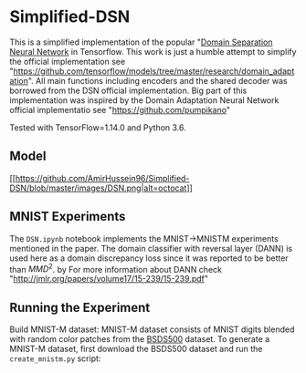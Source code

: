 # Simplified-DSN

This is a simplified implementation of the popular "[Domain Separation Neural Network](https://arxiv.org/abs/1608.06019) in Tensorflow. This work is just a humble attempt to simplify the official implementation see "https://github.com/tensorflow/models/tree/master/research/domain_adaptation". All main functions including encoders and the shared decoder was borrowed from the DSN official implementation. Big part of this implementation was inspired by the Domain Adaptation Neural Network official implementatio see "https://github.com/pumpikano"

Tested with TensorFlow=1.14.0 and Python 3.6.
## Model
[[https://github.com/AmirHussein96/Simplified-DSN/blob/master/images/DSN.png|alt=octocat]]

## MNIST Experiments

The `DSN.ipynb` notebook implements the MNIST->MNISTM experiments mentioned in the paper. The domain classifier with reversal layer (DANN) is used here as a domain discrepancy loss since it was reported to be better than $MMD^2$. by For more information about DANN check "http://jmlr.org/papers/volume17/15-239/15-239.pdf"

## Running the Experiment

Build MNIST-M dataset: MNIST-M dataset consists of MNIST digits blended with random color patches from the [BSDS500](http://www.eecs.berkeley.edu/Research/Projects/CS/vision/grouping/resources.html#bsds500) dataset. To generate a MNIST-M dataset, first download the BSDS500 dataset and run the `create_mnistm.py` script:



